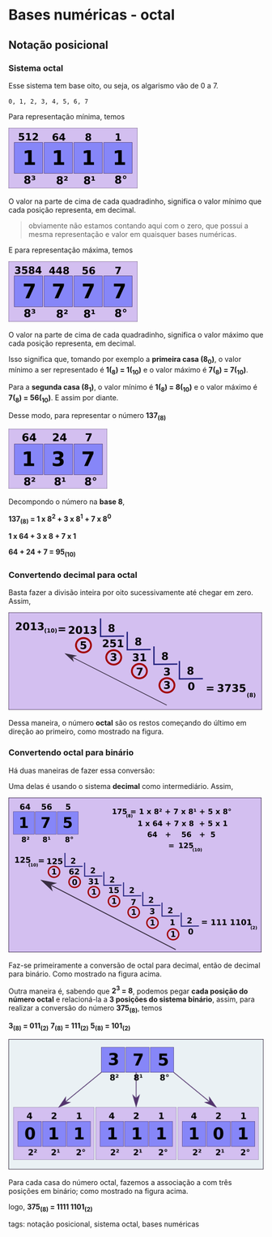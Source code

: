 # Bases numéricas - octal

## Notação posicional

### Sistema octal

Esse sistema tem base oito, ou seja, os algarismo vão de 0 a 7.

```
0, 1, 2, 3, 4, 5, 6, 7
```

Para representação mínima, temos

![representação octal mínima](img/p0002-0.png)

O valor na parte de cima de cada quadradinho, significa o valor mínimo que cada posição representa, em decimal.

> obviamente não estamos contando aqui com o zero, que possui a mesma representação e valor em quaisquer bases numéricas.

E para representação máxima, temos

![representação octal máxima](img/p0002-1.png)

O valor na parte de cima de cada quadradinho, significa o valor máximo que cada posição representa, em decimal.

Isso significa que, tomando por exemplo a **primeira casa (8<sub>0</sub>)**, o valor mínimo a ser representado é **1(<sub>8</sub>) = 1(<sub>10</sub>)** e o valor máximo é **7(<sub>8</sub>) = 7(<sub>10</sub>)**.

Para a **segunda casa (8<sub>1</sub>)**, o valor mínimo é **1(<sub>8</sub>) = 8(<sub>10</sub>)** e o valor máximo é **7(<sub>8</sub>) = 56(<sub>10</sub>)**. E assim por diante.

Desse modo, para representar o número **137<sub>(8)</sub>**

![137 octal](img/p0002-2.png)

Decompondo o número na **base 8**,

**137<sub>(8)</sub> = 1 x 8<sup>2</sup> + 3 x 8<sup>1</sup> + 7 x 8<sup>0</sup>**

**1 x 64 + 3 x 8 + 7 x 1**

**64 + 24 + 7 = 95<sub>(10)</sub>**

### Convertendo decimal para octal

Basta fazer a divisão inteira por oito sucessivamente até chegar em zero. Assim,

![divisão por oito](img/p0002-3.png)

Dessa maneira, o número **octal** são os restos começando do último em direção ao primeiro, como mostrado na figura.

### Convertendo octal para binário

Há duas maneiras de fazer essa conversão:

Uma delas é usando o sistema **decimal** como intermediário. Assim,

![conversão de octal, decimal, binário](img/p0002-4.png)

Faz-se primeiramente a conversão de octal para decimal, então de decimal para binário. Como mostrado na figura acima.

Outra maneira é, sabendo que **2<sup>3</sup> = 8**, podemos pegar **cada posição do número octal** e relacioná-la a **3 posições do sistema binário**, assim, para realizar a conversão do número **375<sub>(8)</sub>**, temos

**3<sub>(8)</sub> = 011<sub>(2)</sub>**
**7<sub>(8)</sub> = 111<sub>(2)</sub>**
**5<sub>(8)</sub> = 101<sub>(2)</sub>**

![conversão de octal para binário](img/p0002-5.png)

Para cada casa do número octal, fazemos a associação a com três posições em binário; como mostrado na figura acima.

logo, **375<sub>(8)</sub> = 1111 1101<sub>(2)</sub>**

tags: notação posicional, sistema octal, bases numéricas
